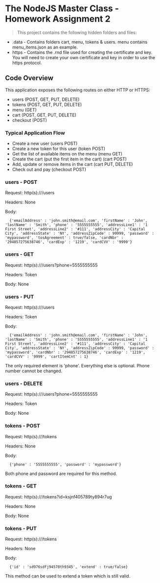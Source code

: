 # The NodeJS Master Class - Homework Assignment 2

> This project contains the following hidden folders and files:
- .data - Contains folders cart, menu, tokens & users. menu contains menu_items.json as an example.
- https - Contains the .rnd file used for creating the certificate and key. You will need to create your own certificate and key in order to use the https protocol.

## Code Overview
This application exposes the following routes on either HTTP or HTTPS:
- users (POST, GET, PUT, DELETE)
- tokens (POST, GET, PUT, DELETE)
- menu (GET)
- cart (POST, GET, PUT, DELETE)
- checkout (POST)

### Typical Application Flow
- Create a new user (users POST)
- Create a new token for this user (token POST)
- Get the list of available items on the menu (menu GET)
- Create the cart (put the first item in the cart) (cart POST)
- Add, update or remove items in the cart (cart PUT, DELETE)
- Check out and pay (checkout POST)

### users - POST
Request: http(s)://<host>/users

Headers: None

Body: 
```
  {'emailAddress' : 'john.smith@email.com', 'firstName' : 'John', 'lastName' : 'Smith', 'phone' : '5555555555', 'addressLine1' : '1 First Street', 'addressLine2' : '#111', 'addressCity' : 'Capital City', 'addressState' : 'NY', 'addressZipCode' : 99999, 'password' : 'mypassword', 'tosAgreement' : true/false, 'cardNbr' : '294857275638746', 'cardExp' : '1219', 'cardCVV' : '9999'}
```

### users - GET
Request: http(s)://<host>/users?phone=5555555555

Headers: Token

Body: None



### users - PUT
Request: http(s)://<host>/users

Headers: Token

Body:
```
  {'emailAddress' : 'john.smith@email.com', 'firstName' : 'John', 'lastName' : 'Smith', 'phone' : '5555555555', 'addressLine1' : '1 First Street', 'addressLine2' : '#111', 'addressCity' : 'Capital City', 'addressState' : 'NY', 'addressZipCode' : 99999, 'password' : 'mypassword', 'cardNbr' : '294857275638746', 'cardExp' : '1219', 'cardCVV' : '9999', 'cartItemCnt' : 1}
```

The only required element is 'phone'. Everything else is optional. Phone number cannot be changed.



### users - DELETE
Request: http(s)://<host>/users?phone=5555555555

Headers: Token

Body: None



### tokens - POST
Request: http(s)://<host>/tokens

Headers: None

Body: 
```
  {'phone' : '5555555555', 'password' : 'mypassword'}
```

Both phone and password are required for this method.



### tokens - GET
Request: http(s)://<host>/tokens?id=ksjnf405789ty894r7ug

Headers: None

Body: None



### tokens - PUT
Request: http(s)://<host>/tokens

Headers: None

Body:
```
  {'id' : 'sd976sdfj94578th9345', 'extend' : true/false}
```

This method can be used to extend a token which is still valid.
